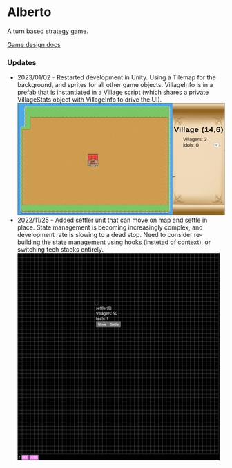 # Alberto

A turn based strategy game.

[Game design docs](docs/)

### Updates

- 2023/01/02 - Restarted development in Unity. Using a Tilemap for the background, and sprites for all other game objects. VillageInfo is in a prefab that is instantiated in a Village script (which shares a private VillageStats object with VillageInfo to drive the UI).
  ![Screenshot](screenshots/20230102.png)
- 2022/11/25 - Added settler unit that can move on map and settle in place. State management is becoming increasingly complex, and development rate is slowing to a dead stop. Need to consider re-building the state management using hooks (instetad of context), or switching tech stacks entirely.
  ![Screenshot](screenshots/20221125.png)
